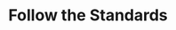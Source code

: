 ---
layout: untitled-a11y-guide-chapter
title: Follow the Standards
permalink: /untitled-a11y-guide/follow-the-standards/
number: 5
why: Know what (the minimum) good looks like. The standards set the minimum (acceptable accessibility), we set the maximum.
---